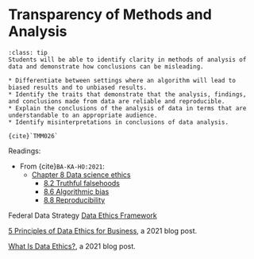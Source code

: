 # Transparency of Methods and Analysis

```{admonition} Learning Outcome
:class: tip
Students will be able to identify clarity in methods of analysis of data and demonstrate how conclusions can be misleading.
```

```{admonition} Sample Tasks
* Differentiate between settings where an algorithm will lead to biased results and to unbiased results.
* Identify the traits that demonstrate that the analysis, findings, and conclusions made from data are reliable and reproducible.
* Explain the conclusions of the analysis of data in terms that are understandable to an appropriate audience.
* Identify misinterpretations in conclusions of data analysis.

{cite}`TMM026`
```
Readings:
* From {cite}`BA-KA-HO:2021`:
  - [Chapter 8 Data science ethics](https://mdsr-book.github.io/mdsr2e/ch-ethics.html)
    * [8.2 Truthful falsehoods](https://mdsr-book.github.io/mdsr2e/ch-ethics.html#truthful-falsehoods)
	* [8.6 Algorithmic bias](https://mdsr-book.github.io/mdsr2e/ch-ethics.html#algorithmic-bias)
	* [8.8 Reproducibility](https://mdsr-book.github.io/mdsr2e/ch-ethics.html#sec:reproducibility)
	

Federal Data Strategy [Data Ethics Framework](https://resources.data.gov/assets/documents/fds-data-ethics-framework.pdf)

[5 Principles of Data Ethics for Business](https://online.hbs.edu/blog/post/data-ethics), a 2021 blog post.

[What Is Data Ethics?](https://www.dataversity.net/what-are-data-ethics/), a 2021 blog post.
